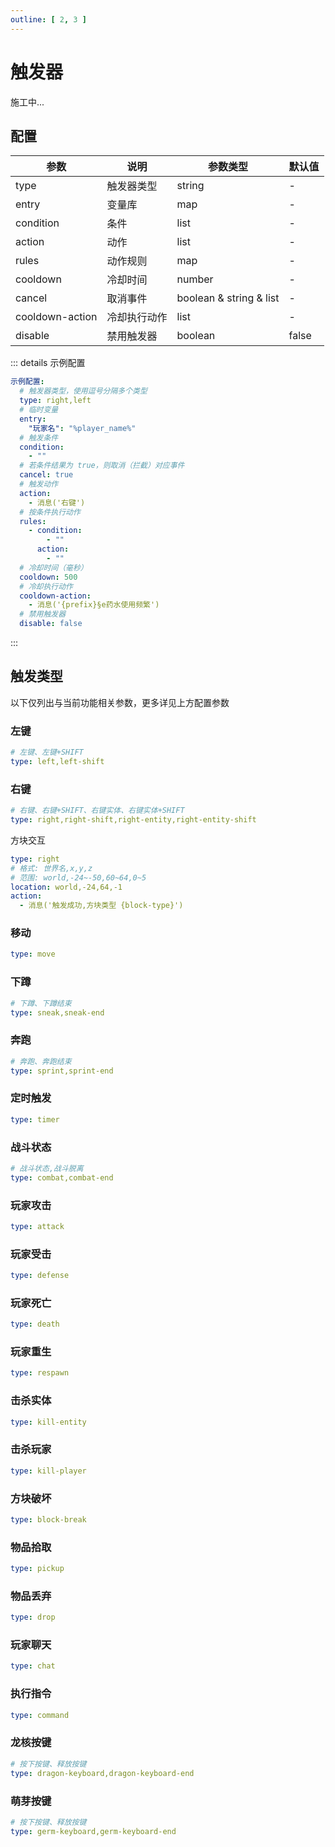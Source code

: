 ```yaml
---
outline: [ 2, 3 ]
---
```


# 触发器

施工中...

## 配置

| 参数              | 说明     | 参数类型                    | 默认值   |
|-----------------|--------|-------------------------|-------|
| type            | 触发器类型  | string                  | -     |
| entry           | 变量库    | map                     | -     |
| condition       | 条件     | list                    | -     |
| action          | 动作     | list                    | -     |
| rules           | 动作规则   | map                     | -     |
| cooldown        | 冷却时间   | number                  | -     |
| cancel          | 取消事件   | boolean & string & list | -     |
| cooldown-action | 冷却执行动作 | list                    | -     |
| disable         | 禁用触发器  | boolean                 | false |

::: details 示例配置

```yaml
示例配置:
  # 触发器类型，使用逗号分隔多个类型
  type: right,left
  # 临时变量
  entry:
    "玩家名": "%player_name%"
  # 触发条件
  condition:
    - ""
  # 若条件结果为 true，则取消（拦截）对应事件
  cancel: true
  # 触发动作
  action:
    - 消息('右键')
  # 按条件执行动作
  rules:
    - condition:
        - ""
      action:
        - ""
  # 冷却时间（毫秒）
  cooldown: 500
  # 冷却执行动作
  cooldown-action:
    - 消息('{prefix}§e药水使用频繁')
  # 禁用触发器
  disable: false

```

:::

## 触发类型

以下仅列出与当前功能相关参数，更多详见上方配置参数

### 左键

```yaml
# 左键、左键+SHIFT
type: left,left-shift
```

### 右键

```yaml
# 右键、右键+SHIFT、右键实体、右键实体+SHIFT
type: right,right-shift,right-entity,right-entity-shift
```

方块交互

```yaml
type: right
# 格式: 世界名,x,y,z
# 范围: world,-24~-50,60~64,0~5
location: world,-24,64,-1
action:
  - 消息('触发成功,方块类型 {block-type}')
```

### 移动

```yaml
type: move
```

### 下蹲

```yaml
# 下蹲、下蹲结束
type: sneak,sneak-end
```

### 奔跑

```yaml
# 奔跑、奔跑结束
type: sprint,sprint-end
```

### 定时触发

```yaml
type: timer
```

### 战斗状态

```yaml
# 战斗状态,战斗脱离
type: combat,combat-end
```

### 玩家攻击

```yaml
type: attack
```

### 玩家受击

```yaml
type: defense
```

### 玩家死亡

```yaml
type: death
```

### 玩家重生

```yaml
type: respawn
```

### 击杀实体

```yaml
type: kill-entity
```

### 击杀玩家

```yaml
type: kill-player
```

### 方块破坏

```yaml
type: block-break
```

### 物品拾取

```yaml
type: pickup
```

### 物品丢弃

```yaml
type: drop
```

### 玩家聊天

```yaml
type: chat
```

### 执行指令

```yaml
type: command
```

### 龙核按键

```yaml
# 按下按键、释放按键
type: dragon-keyboard,dragon-keyboard-end
```

### 萌芽按键

```yaml
# 按下按键、释放按键
type: germ-keyboard,germ-keyboard-end
```
